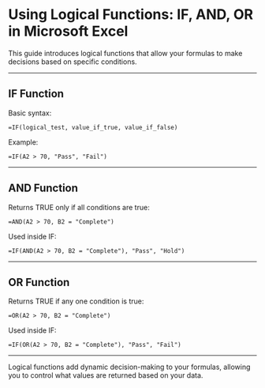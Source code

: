 # Using Logical Functions: IF, AND, OR in Microsoft Excel

This guide introduces logical functions that allow your formulas to make decisions based on specific conditions.

---

## IF Function

Basic syntax:
```
=IF(logical_test, value_if_true, value_if_false)
```

Example:
```
=IF(A2 > 70, "Pass", "Fail")
```

---

## AND Function

Returns TRUE only if all conditions are true:
```
=AND(A2 > 70, B2 = "Complete")
```

Used inside IF:
```
=IF(AND(A2 > 70, B2 = "Complete"), "Pass", "Hold")
```

---

## OR Function

Returns TRUE if any one condition is true:
```
=OR(A2 > 70, B2 = "Complete")
```

Used inside IF:
```
=IF(OR(A2 > 70, B2 = "Complete"), "Pass", "Fail")
```

---

Logical functions add dynamic decision-making to your formulas, allowing you to control what values are returned based on your data.
